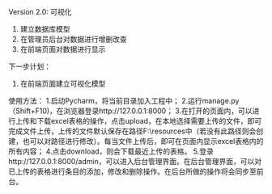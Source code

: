 ﻿Version 2.0: 可视化
1. 建立数据库模型
2. 在管理员后台对数据进行增删改查
3. 在前端页面对数据进行显示

下一步计划：
1. 在前端页面建立可视化模型


使用方法：
1.启动Pycharm，将当前目录加入工程中；
2.运行manage.py（Shift+F10)，在浏览器登录http://127.0.0.1:8000；
3.在打开的页面内，可以进行上传和下载excel表格的操作，点击upload，在本地选择需要上传的文件，即可完成文件上传，上传的文件默认保存在路径F:\\resources中（若没有此路径则会创建，也可以对路径进行修改）。每当文件上传后，即可在页面内显示excel表格内的所有内容；
4.点击download，则会下载最近上传的表格。
5.登录http://127.0.0.1:8000/admin，可以进入后台管理界面。在后台管理界面，可以对已上传的表格进行条目的添加，修改和删除操作。在后台所做的操作将会同步至前台。